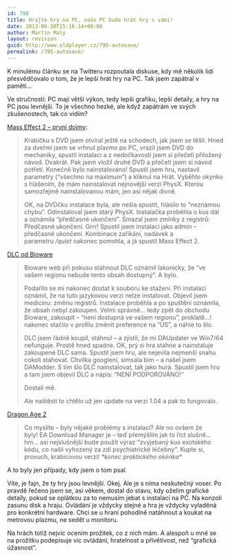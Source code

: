 ```yaml
---
id: 798
title: Hrajte hry na PC, vaše PC bude hrát hry s vámi!
date: 2013-06-28T15:16:14+00:00
author: Martin Malý
layout: revision
guid: http://www.oldplayer.cz/795-autosave/
permalink: /795-autosave/
---
```

K minulému článku se na Twitteru rozpoutala diskuse, kdy mě několik lidí přesvědčovalo o tom, že je lepší hrát hry na PC. Tak jsem zapátral v paměti&#8230;

<!--more-->

Ve stručnosti: PC mají větší výkon, tedy lepší grafiku, lepší detaily, a hry na PC jsou levnější. To je všechno hezké, ale když zapátrám ve svých zkušenostech, tak co vidím?

[Mass Effect 2 &#8211; první dojmy](http://www.oldplayer.cz/mass-effect-2-prvni-dojmy/):

> Krabičku s DVD jsem otvíral ještě na schodech, jak jsem se těšil. Hned za dveřmi jsem se vrhnul plavmo po PC, vrazil jsem DVD do mechaniky, spustil instalaci a z nedočkavosti jsem si přečetl přiložený návod. Dvakrát. Pak jsem vložil druhé DVD a přečetl jsem si návod potřetí. Konečně bylo nainstalováno! Spustil jsem hru, nastavil parametry (“všechno na maximum”) a kliknul na Hrát. Vyběhlo okýnko s hlášením, že mám nainstalovat nejnovější verzi PhysX. Kterou samozřejmě nainstalovanou mám, jen asi nějak divně.
> 
> OK, na DVDčku instalace byla, ale nešla spustit, hlásilo to “neznámou chybu”. Odinstaloval jsem starý PhysX. Instalačka proběhla o kus dál a oznámila “předčasné ukončení”. Smazal jsem zmínky z registrů: Předčasné ukončení. Grrr! Spustil jsem instalaci jako admin – předčasné ukončení. Kombinace zaříkání, nadávek a parametru _/quiet_ nakonec pomohla, a já spustil Mass Effect 2.

[DLC od Bioware](http://www.oldplayer.cz/dve-oblibene-hrdinky-jsou-zpet-aneb-2x-dlc-od-bioware/)

> Bioware web při pokusu stáhnout DLC oznámil lakonicky, že “ve vašem regionu nebude tento obsah dostupný”. A bylo.
> 
> Podařilo se mi nakonec dostat k souboru ke stažení. Při instalaci oznámil, že na tuto jazykovou verzi nelze instalovat. Objevil jsem medicínu: změnu registrů. Instalace proběhla a po spuštění oznámila, že obsah nebyl zakoupen. Velmi správně… tedy zpět do obchodu Bioware, zakoupit – “není dostupná ve vašem regionu”, proklatě…! nakonec stačilo v profilu změnit preference na “US”, a náhle to šlo.
> 
> DLC jsem řádně koupil, stáhnul – a zjistil, že mi DAUpdater ve Win7/64 nefunguje. Prostě hned spadne. OK, prý si hra stáhne a nainstaluje zakoupené DLC sama. Spustil jsem hru, ale nejevila nejmenší snahu cokoli stahovat. Chvilka googlení, simsala bim – a našel jsem DAModder. S tím šlo DLC nainstalovat, tak jako hurá. Spustil jsem hru a tam jsem objevil DLC a nápis: “NENÍ PODPOROVÁNO!”
> 
> Dostali mě.
> 
> Ale naštěstí to chtělo už jen update na verzi 1.04 a pak to fungovalo.

[Dragon Age 2](http://www.oldplayer.cz/dragon-age-2/ "Dragon Age 2")

> Co myslíte – byly nějaké problémy s instalací? Ale no ovšem že byly! EA Download Manager je – teď přemýšlím jak to říct slušně… hm… asi nejslušnější bude použít výraz “zvyjebaný kus exotského kódu, co našli vyhozený za zdí psychiatrické léčebny”. Kupte si, provuch, krabicovou verzi! _\*konec praktického okénka\*_

A to byly jen případy, kdy jsem o tom psal.

Víte, je fajn, že ty hry jsou levnější. Okej. Ale je s nima neskutečný voser. Po pravdě řečeno jsem se, asi věkem, dostal do stavu, kdy oželím grafické detaily, pokud se oplátkou za to nemusím jebat s instalací na PC. Na konzoli zasunu disk a hraju. Ovládání je vždycky stejné a hra je vždycky vyladěná pro konkrétní hardware. Chci se u hraní pohodlně natáhnout a koukat na metrovou plazmu, ne sedět u monitoru.

Na hrách totiž nejvíc ocením prožitek, co z nich mám. A alespoň u mně se na prožitku podepisuje víc ovládání, hratelnost a přívětivost, než &#8220;grafická úžasnost&#8221;.

<div id="google_plus_one">
  <g:plusone></g:plusone>
</div>

<div id="fb_send_like">
</div>